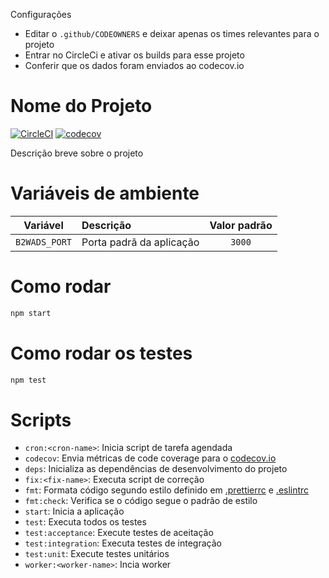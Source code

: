 Configurações

 - Editar o `.github/CODEOWNERS` e deixar apenas os times relevantes para o projeto
 - Entrar no CircleCi e ativar os builds para esse projeto
 - Conferir que os dados foram enviados ao codecov.io


# Nome do Projeto

[![CircleCI](https://circleci.com/gh/b2wads/nodejs-boilerplate/tree/master.svg?style=svg)](https://circleci.com/gh/b2wads/nodejs-boilerplate/tree/master)
[![codecov](https://codecov.io/gh/b2wads/nodejs-boilerplate/branch/master/graph/badge.svg)](https://codecov.io/gh/b2wads/nodejs-boilerplate)

Descrição breve sobre o projeto


# Variáveis de ambiente

|   Variável    |        Descrição         | Valor padrão |
|:-------------:|:-------------------------|:------------:|
| `B2WADS_PORT` | Porta padrã da aplicação |    `3000`    |


# Como rodar
```sh
npm start
```


# Como rodar os testes
```sh
npm test
```


# Scripts
- `cron:<cron-name>`: Inicia script de tarefa agendada
- `codecov`: Envia métricas de code coverage para o [codecov.io](codecov.io)
- `deps`: Inicializa as dependências de desenvolvimento do projeto
- `fix:<fix-name>`: Executa script de correção
- `fmt`: Formata código segundo estilo definido em [.prettierrc](.prettierrc) e [.eslintrc](.eslintrc)
- `fmt:check`: Verifica se o código segue o padrão de estilo
- `start`: Inicia a aplicação
- `test`: Executa todos os testes
- `test:acceptance`: Execute testes de aceitação
- `test:integration`: Executa testes de integração
- `test:unit`: Execute testes unitários
- `worker:<worker-name>`: Incia worker
